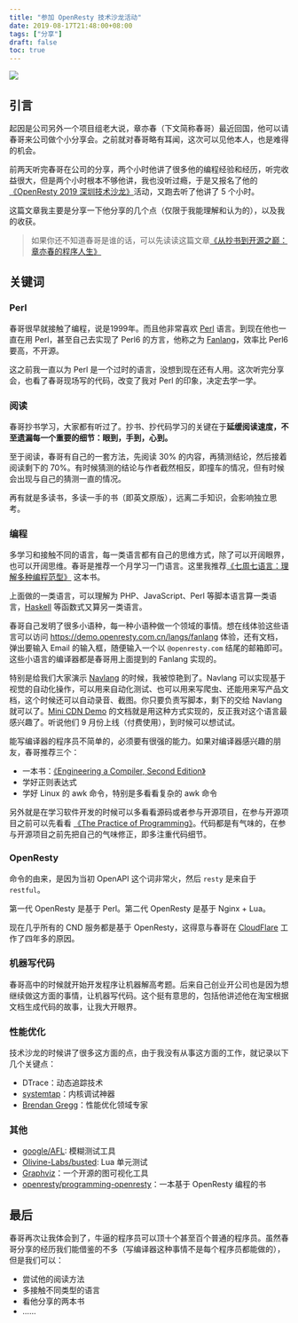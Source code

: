```yaml
---
title: "参加 OpenResty 技术沙龙活动"
date: 2019-08-17T21:48:00+08:00
tags: ["分享"] 
draft: false
toc: true
---
```


![](https://i.loli.net/2019/08/19/MnqFwm5hd4GQEAK.jpg)

## 引言

起因是公司另外一个项目组老大说，章亦春（下文简称春哥）最近回国，他可以请春哥来公司做个小分享会。之前就对春哥略有耳闻，这次可以见他本人，也是难得的机会。

前两天听完春哥在公司的分享，两个小时他讲了很多他的编程经验和经历，听完收益很大，但是两个小时根本不够他讲，我也没听过瘾，于是又报名了他的[《OpenResty 2019 深圳技术沙龙》](https://www.huodongxing.com/event/7502793207200)活动，又跑去听了他讲了 5 个小时。

这篇文章我主要是分享一下他分享的几个点（仅限于我能理解和认为的），以及我的收获。

> 如果你还不知道春哥是谁的话，可以先读读这篇文章[《从抄书到开源之巅：章亦春的程序人生》](http://www.ituring.com.cn/article/504549)

<!--more-->

## 关键词

### Perl

春哥很早就接触了编程，说是1999年。而且他非常喜欢 [Perl](https://www.perl.org/) 语言。到现在他也一直在用 Perl，甚至自己去实现了 Perl6 的方言，他称之为 [Fanlang](https://doc.openresty.com.cn/en/fanlang/)，效率比 Perl6 要高，不开源。

这之前我一直以为 Perl 是一个过时的语言，没想到现在还有人用。这次听完分享会，也看了春哥现场写的代码，改变了我对 Perl 的印象，决定去学一学。

### 阅读

春哥抄书学习，大家都有听过了。抄书、抄代码学习的关键在于**延缓阅读速度，不至遗漏每一个重要的细节：眼到，手到，心到。**

至于阅读，春哥有自己的一套方法，先阅读 30% 的内容，再猜测结论，然后接着阅读剩下的 70%。有时候猜测的结论与作者截然相反，即撞车的情况，但有时候会出现与自己的猜测一直的情况。

再有就是多读书，多读一手的书（即英文原版），远离二手知识，会影响独立思考。

### 编程

多学习和接触不同的语言，每一类语言都有自己的思维方式，除了可以开阔眼界，也可以开阔思维。春哥是推荐一个月学习一门语言。这里我推荐[《七周七语言：理解多种编程范型》](http://www.ituring.com.cn/book/829) 这本书。

上面做的一类语言，可以理解为 PHP、JavaScript、Perl 等脚本语言算一类语言，[Haskell](https://www.haskell.org/) 等函数式又算另一类语言。

春哥自己发明了很多小语种，每一种小语种做一个领域的事情。想在线体验这些语言可以访问 <https://demo.openresty.com.cn/langs/fanlang> 体验，还有文档，弹出要输入 Email 的输入框，随便输入一个以 `@openresty.com` 结尾的邮箱即可。这些小语言的编译器都是春哥用上面提到的 Fanlang 实现的。

特别是给我们大家演示 [Navlang](https://doc.openresty.com.cn/en/navlang/) 的时候，我被惊艳到了。Navlang 可以实现基于视觉的自动化操作，可以用来自动化测试、也可以用来写爬虫、还能用来写产品文档，这个时候还可以自动录音、截图。你只要负责写脚本，剩下的交给 Navlang 就可以了。[Mini CDN Demo](https://doc.openresty.com.cn/en/mini-cdn-demo/ep01-intro.html) 的文档就是用这种方式实现的，反正我对这个语言最感兴趣了。听说他们 9 月份上线（付费使用），到时候可以想试试。

能写编译器的程序员不简单的，必须要有很强的能力。如果对编译器感兴趣的朋友，春哥推荐三个：

- 一本书：[《Engineering a Compiler, Second Edition》](https://book.douban.com/subject/5288601/)
- 学好正则表达式
- 学好 Linux 的 awk 命令，特别是多看看复杂的 awk 命令

另外就是在学习软件开发的时候可以多看看源码或者参与开源项目，在参与开源项目之前可以先看看 [《The Practice of Programming》](https://book.douban.com/subject/1459281/)。代码都是有气味的，在参与开源项目之前先把自己的气味修正，即多注重代码细节。

### OpenResty

命令的由来，是因为当初 OpenAPI 这个词非常火，然后 `resty` 是来自于 `restful`。

第一代 OpenResty 是基于 Perl。第二代 OpenResty 是基于 Nginx + Lua。

现在几乎所有的 CND 服务都是基于 OpenResty，这得意与春哥在 [CloudFlare](https://www.cloudflare.com/) 工作了四年多的原因。


### 机器写代码

春哥高中的时候就开始开发程序让机器解高考题。后来自己创业开公司也是因为想继续做这方面的事情，让机器写代码。这个挺有意思的，包括他讲述他在淘宝根据文档生成代码的故事，让我大开眼界。


### 性能优化

技术沙龙的时候讲了很多这方面的点，由于我没有从事这方面的工作，就记录以下几个关键点：

- DTrace：动态追踪技术
- [systemtap](https://sourceware.org/systemtap/)：内核调试神器
- [Brendan Gregg](http://www.brendangregg.com/)：性能优化领域专家

### 其他

- [google/AFL](https://github.com/google/AFL): 模糊测试工具
- [Olivine-Labs/busted](https://github.com/Olivine-Labs/busted): Lua 单元测试
- [Graphviz](https://www.graphviz.org/)：一个开源的图可视化工具
- [openresty/programming-openresty](https://github.com/openresty/programming-openresty)：一本基于 OpenResty 编程的书

## 最后

春哥再次让我体会到了，牛逼的程序员可以顶十个甚至百个普通的程序员。虽然春哥分享的经历我们能借鉴的不多（写编译器这种事情不是每个程序员都能做的），但是我们可以：

- 尝试他的阅读方法
- 多接触不同类型的语言
- 看他分享的两本书
- ……



